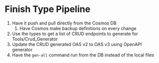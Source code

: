 # Finish Type Pipeline

1. Have it push and pull directly from the Cosmos DB
   1. Have Cosmos make backup definitions on every change
2. Use the types to get a list of CRUD endpoints to generate for Tools/Crud_Generator
3. Update the CRUD generated OAS v2 to OAS v3 using OpenAPI generator
4. Have the `gen-all` command run from the DB instead of the local files